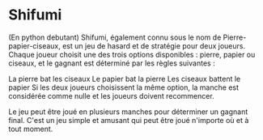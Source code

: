 # Shifumi
(En python debutant)
Shifumi, également connu sous le nom de Pierre-papier-ciseaux, est un jeu de hasard et de stratégie pour deux joueurs. Chaque joueur choisit une des trois options disponibles : pierre, papier ou ciseaux, et le gagnant est déterminé par les règles suivantes :

La pierre bat les ciseaux
Le papier bat la pierre
Les ciseaux battent le papier
Si les deux joueurs choisissent la même option, la manche est considérée comme nulle et les joueurs doivent recommencer.

Le jeu peut être joué en plusieurs manches pour déterminer un gagnant final. C'est un jeu simple et amusant qui peut être joué n'importe où et à tout moment.
